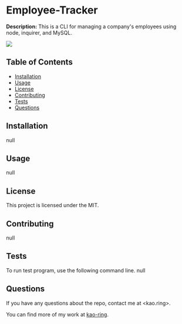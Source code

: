 
  # Employee-Tracker
  
  **Description:** This is a CLI for managing a company's employees using node, inquirer, and MySQL.

  ![](https://img.shields.io/github/license/kao-ring/Employee-Tracker?style=plastic&logo=appveyor)

  ## Table of Contents 

 - [Installation](#installation)
 - [Usage](#usage)
 - [License](#license)
 - [Contributing](#contributing)
 - [Tests](#tests)
 - [Questions](#questions)

 ## Installation

null

## Usage

null

## License

This project is licensed under the MIT.

## Contributing

null

## Tests

To run test program, use the following command line.
null

## Questions

If you have any questions about the repo, contact me at <kao.ring>.

You can find more of my work at [kao-ring](https://github.com/kao-ring).
  
  